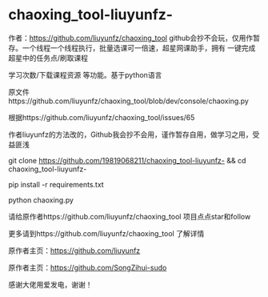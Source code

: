 # chaoxing_tool-liuyunfz-

作者：https://github.com/liuyunfz/chaoxing_tool      github会抄不会玩，仅用作暂存。一个线程一个线程执行，批量选课可一倍速，超星网课助手，拥有 一键完成超星中的任务点/刷取课程

学习次数/下载课程资源 等功能。基于python语言

原文件https://github.com/liuyunfz/chaoxing_tool/blob/dev/console/chaoxing.py

根据https://github.com/liuyunfz/chaoxing_tool/issues/65

作者liuyunfz的方法改的，Github我会抄不会用，谨作暂存自用，做学习之用，受益匪浅

git clone https://github.com/19819068211/chaoxing_tool-liuyunfz- && cd chaoxing_tool-liuyunfz-

pip install -r requirements.txt

python chaoxing.py

请给原作者https://github.com/liuyunfz/chaoxing_tool 项目点点star和follow

更多请到https://github.com/liuyunfz/chaoxing_tool 了解详情

原作者主页：https://github.com/liuyunfz

原作者主页：https://github.com/SongZihui-sudo

感谢大佬用爱发电，谢谢！
